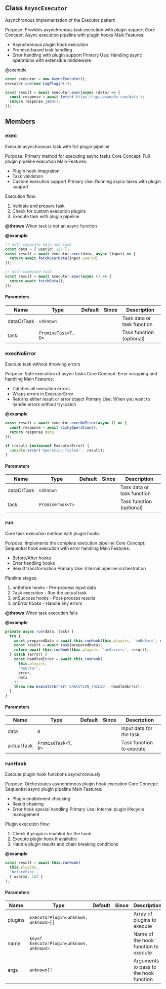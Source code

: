 ## Class `AsyncExecutor`
Asynchronous implementation of the Executor pattern

Purpose: Provides asynchronous task execution with plugin support
Core Concept: Async execution pipeline with plugin hooks
Main Features:
- Asynchronous plugin hook execution
- Promise-based task handling
- Error handling with plugin support
Primary Use: Handling async operations with extensible middleware

@example
```typescript
const executor = new AsyncExecutor();
executor.use(new LogPlugin());

const result = await executor.exec(async (data) => {
  const response = await fetch('https://api.example.com/data');
  return response.json();
});
```

## Members

### exec
Execute asynchronous task with full plugin pipeline

Purpose: Primary method for executing async tasks
Core Concept: Full plugin pipeline execution
Main Features:
- Plugin hook integration
- Task validation
- Custom execution support
Primary Use: Running async tasks with plugin support

Execution flow:
1. Validate and prepare task
2. Check for custom execution plugins
3. Execute task with plugin pipeline

**@throws**
When task is not an async function

**@example**
```typescript
// With separate data and task
const data = { userId: 123 };
const result = await executor.exec(data, async (input) => {
  return await fetchUserData(input.userId);
});

// With combined task
const result = await executor.exec(async () => {
  return await fetchData();
});
```


#### Parameters
| Name | Type | Default | Since | Description |
|------|------|---------|-------|------------|
|  dataOrTask  | `unknown` |  |  | Task data or task function  |
|  task  | `PromiseTask<T, D>` |  |  | Task function (optional)  |


### execNoError
Execute task without throwing errors

Purpose: Safe execution of async tasks
Core Concept: Error wrapping and handling
Main Features:
- Catches all execution errors
- Wraps errors in ExecutorError
- Returns either result or error object
Primary Use: When you want to handle errors without try-catch

**@example**
```typescript
const result = await executor.execNoError(async () => {
  const response = await riskyOperation();
  return response.data;
});

if (result instanceof ExecutorError) {
  console.error('Operation failed:', result);
}
```


#### Parameters
| Name | Type | Default | Since | Description |
|------|------|---------|-------|------------|
|  dataOrTask  | `unknown` |  |  | Task data or task function  |
|  task  | `PromiseTask<T>` |  |  | Task function (optional)  |


### run
Core task execution method with plugin hooks

Purpose: Implements the complete execution pipeline
Core Concept: Sequential hook execution with error handling
Main Features:
- Before/After hooks
- Error handling hooks
- Result transformation
Primary Use: Internal pipeline orchestration

Pipeline stages:
1. onBefore hooks - Pre-process input data
2. Task execution - Run the actual task
3. onSuccess hooks - Post-process results
4. onError hooks - Handle any errors

**@throws**
When task execution fails

**@example**
```typescript
private async run(data, task) {
  try {
    const preparedData = await this.runHook(this.plugins, 'onBefore', data);
    const result = await task(preparedData);
    return await this.runHook(this.plugins, 'onSuccess', result);
  } catch (error) {
    const handledError = await this.runHook(
      this.plugins,
      'onError',
      error,
      data
    );
    throw new ExecutorError('EXECUTION_FAILED', handledError);
  }
}
```


#### Parameters
| Name | Type | Default | Since | Description |
|------|------|---------|-------|------------|
|  data  | `D` |  |  | Input data for the task  |
|  actualTask  | `PromiseTask<T, D>` |  |  | Task function to execute  |


### runHook
Execute plugin hook functions asynchronously

Purpose: Orchestrates asynchronous plugin hook execution
Core Concept: Sequential async plugin pipeline
Main Features:
- Plugin enablement checking
- Result chaining
- Error hook special handling
Primary Use: Internal plugin lifecycle management

Plugin execution flow:
1. Check if plugin is enabled for the hook
2. Execute plugin hook if available
3. Handle plugin results and chain breaking conditions

**@example**
```typescript
const result = await this.runHook(
  this.plugins,
  'beforeExec',
  { userId: 123 }
);
```


#### Parameters
| Name | Type | Default | Since | Description |
|------|------|---------|-------|------------|
|  plugins  | `ExecutorPlugin<unknown, unknown>[]` |  |  | Array of plugins to execute  |
|  name  | `keyof ExecutorPlugin<unknown, unknown>` |  |  | Name of the hook function to execute  |
|  args  | `unknown[]` |  |  | Arguments to pass to the hook function  |

